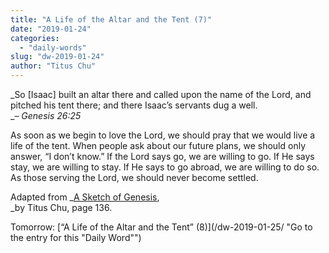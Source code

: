 ```yaml
---
title: "A Life of the Altar and the Tent (7)"
date: "2019-01-24"
categories: 
  - "daily-words"
slug: "dw-2019-01-24"
author: "Titus Chu"
---
```


_So \[Isaac\] built an altar there and called upon the name of the Lord, and pitched his tent there; and there Isaac’s servants dug a well.  
__– Genesis 26:25_

As soon as we begin to love the Lord, we should pray that we would live a life of the tent. When people ask about our future plans, we should only answer, “I don’t know.” If the Lord says go, we are willing to go. If He says stay, we are willing to stay. If He says to go abroad, we are willing to do so. As those serving the Lord, we should never become settled.

Adapted from _[A Sketch of Genesis](/book-gen-sketch "Go to the listing for this book"),  
_by Titus Chu, page 136.

Tomorrow: [“A Life of the Altar and the Tent” (8)](/dw-2019-01-25/ "Go to the entry for this "Daily Word"")
